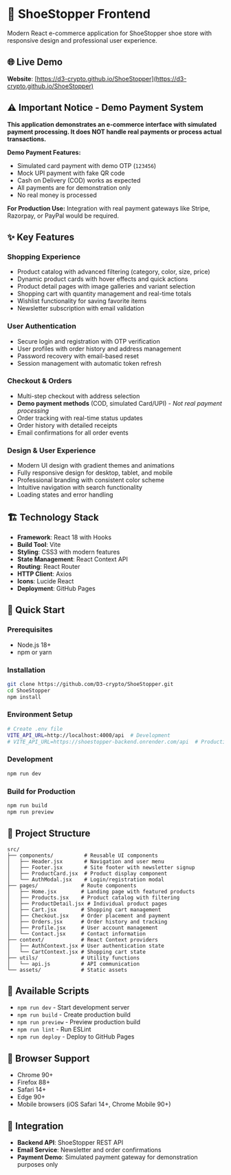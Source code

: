 # 👟 ShoeStopper Frontend

Modern React e-commerce application for ShoeStopper shoe store with responsive design and professional user experience.

## 🌐 Live Demo

**Website**: [https://d3-crypto.github.io/ShoeStopper](https://d3-crypto.github.io/ShoeStopper)

## ⚠️ Important Notice - Demo Payment System

**This application demonstrates an e-commerce interface with simulated payment processing. It does NOT handle real payments or process actual transactions.**

**Demo Payment Features:**
- Simulated card payment with demo OTP (`123456`)
- Mock UPI payment with fake QR code
- Cash on Delivery (COD) works as expected
- All payments are for demonstration only
- No real money is processed

**For Production Use:** Integration with real payment gateways like Stripe, Razorpay, or PayPal would be required.

## ✨ Key Features

### Shopping Experience
- Product catalog with advanced filtering (category, color, size, price)
- Dynamic product cards with hover effects and quick actions
- Product detail pages with image galleries and variant selection
- Shopping cart with quantity management and real-time totals
- Wishlist functionality for saving favorite items
- Newsletter subscription with email validation

### User Authentication
- Secure login and registration with OTP verification
- User profiles with order history and address management
- Password recovery with email-based reset
- Session management with automatic token refresh

### Checkout & Orders
- Multi-step checkout with address selection
- **Demo payment methods** (COD, simulated Card/UPI) - *Not real payment processing*
- Order tracking with real-time status updates
- Order history with detailed receipts
- Email confirmations for all order events

### Design & User Experience
- Modern UI design with gradient themes and animations
- Fully responsive design for desktop, tablet, and mobile
- Professional branding with consistent color scheme
- Intuitive navigation with search functionality
- Loading states and error handling

## 🏗️ Technology Stack

- **Framework**: React 18 with Hooks
- **Build Tool**: Vite
- **Styling**: CSS3 with modern features
- **State Management**: React Context API
- **Routing**: React Router
- **HTTP Client**: Axios
- **Icons**: Lucide React
- **Deployment**: GitHub Pages

## 🚀 Quick Start

### Prerequisites
- Node.js 18+
- npm or yarn

### Installation
```bash
git clone https://github.com/D3-crypto/ShoeStopper.git
cd ShoeStopper
npm install
```

### Environment Setup
```bash
# Create .env file
VITE_API_URL=http://localhost:4000/api  # Development
# VITE_API_URL=https://shoestopper-backend.onrender.com/api  # Production
```

### Development
```bash
npm run dev
```

### Build for Production
```bash
npm run build
npm run preview
```

## 📁 Project Structure

```
src/
├── components/          # Reusable UI components
│   ├── Header.jsx       # Navigation and user menu
│   ├── Footer.jsx       # Site footer with newsletter signup
│   ├── ProductCard.jsx  # Product display component
│   └── AuthModal.jsx    # Login/registration modal
├── pages/              # Route components
│   ├── Home.jsx        # Landing page with featured products
│   ├── Products.jsx    # Product catalog with filtering
│   ├── ProductDetail.jsx # Individual product pages
│   ├── Cart.jsx        # Shopping cart management
│   ├── Checkout.jsx    # Order placement and payment
│   ├── Orders.jsx      # Order history and tracking
│   ├── Profile.jsx     # User account management
│   └── Contact.jsx     # Contact information
├── context/            # React Context providers
│   ├── AuthContext.jsx # User authentication state
│   └── CartContext.jsx # Shopping cart state
├── utils/              # Utility functions
│   └── api.js          # API communication
└── assets/             # Static assets
```

## 🔧 Available Scripts

- `npm run dev` - Start development server
- `npm run build` - Create production build
- `npm run preview` - Preview production build
- `npm run lint` - Run ESLint
- `npm run deploy` - Deploy to GitHub Pages

## 📱 Browser Support

- Chrome 90+
- Firefox 88+
- Safari 14+
- Edge 90+
- Mobile browsers (iOS Safari 14+, Chrome Mobile 90+)

## 🔗 Integration

- **Backend API**: ShoeStopper REST API
- **Email Service**: Newsletter and order confirmations
- **Payment Demo**: Simulated payment gateway for demonstration purposes only